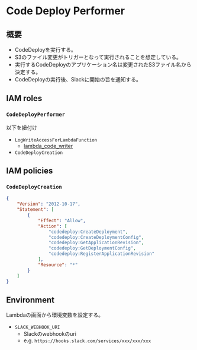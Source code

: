# Code Deploy Performer

## 概要

- CodeDeployを実行する。
- S3のファイル変更がトリガーとなって実行されることを想定している。
- 実行するCodeDeployのアプリケーション名は変更されたS3ファイル名から決定する。
- CodeDeployの実行後、Slackに開始の旨を通知する。

## IAM roles

### `CodeDeployPerformer`

以下を紐付け
- `LogWriteAccessForLambdaFunction`
  - [lambda_code_writer](./iam_log_writer.md)
- `CodeDeployCreation`

## IAM policies

### `CodeDeployCreation`

```json
{
    "Version": "2012-10-17",
    "Statement": [
        {
            "Effect": "Allow",
            "Action": [
                "codedeploy:CreateDeployment",
                "codedeploy:CreateDeploymentConfig",
                "codedeploy:GetApplicationRevision",
                "codedeploy:GetDeploymentConfig",
                "codedeploy:RegisterApplicationRevision"
            ],
            "Resource": "*"
        }
    ]
}
```

## Environment

Lambdaの画面から環境変数を設定する。

- `SLACK_WEBHOOK_URI`
  - Slackのwebhookのuri
  - e.g. `https://hooks.slack.com/services/xxx/xxx/xxx`
